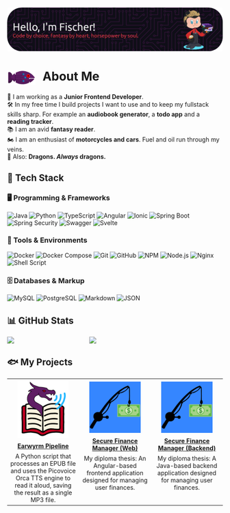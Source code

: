 <!-- This banner was created with [Profil Header Generator](https://leviarista.github.io/github-profile-header-generator) -->
<!-- The Octocat used in this banner was created with [myOctocat](https://myoctocat.com) -->
![Header](./assets/github-header.png)

<h1>
  <img src="./assets/logo_Fischer-fish.png" alt="personal logo" width="66" style="vertical-align: middle; margin-right: 10px;" />
  About Me
</h1>

💼 I am working as a **Junior Frontend Developer**.  
🛠️ In my free time I build projects I want to use and to keep my fullstack skills sharp. For example an **audiobook generator**, a **todo app** and a **reading tracker**.  
📚 I am an avid **fantasy reader**.  
🏍️ I am an enthusiast of **motorcycles and cars**. Fuel and oil run through my veins.  
🐉 Also: **Dragons. *Always* dragons.**  

## 🧰 Tech Stack
### 🖥️ Programming & Frameworks  
![Java](https://img.shields.io/badge/Java-%23ED8B00?style=for-the-badge&logo=java&logoColor=white) ![Python](https://img.shields.io/badge/Python-FFD43B?style=for-the-badge&logo=python&logoColor=blue) ![TypeScript](https://img.shields.io/badge/TypeScript-007ACC?style=for-the-badge&logo=typescript&logoColor=white) ![Angular](https://img.shields.io/badge/Angular-DD0031?style=for-the-badge&logo=angular&logoColor=white) ![Ionic](https://img.shields.io/badge/Ionic-3880FF?style=for-the-badge&logo=ionic&logoColor=white) ![Spring Boot](https://img.shields.io/badge/Spring_Boot-6DB33F?style=for-the-badge&logo=spring-boot&logoColor=white) ![Spring Security](https://img.shields.io/badge/Spring_Security-6DB33F?style=for-the-badge&logo=spring-security&logoColor=white) ![Swagger](https://img.shields.io/badge/Swagger-85EA2D?style=for-the-badge&logo=swagger&logoColor=white) ![Svelte](https://img.shields.io/badge/svelte-%23f1413d.svg?style=for-the-badge&logo=svelte&logoColor=white)
### 🔧 Tools & Environments  
![Docker](https://img.shields.io/badge/Docker-2CA5E0?style=for-the-badge&logo=docker&logoColor=white) ![Docker Compose](https://img.shields.io/badge/Docker_Compose-2496ED?style=for-the-badge&logo=docker&logoColor=white) ![Git](https://img.shields.io/badge/Git-E44C30?style=for-the-badge&logo=git&logoColor=white) ![GitHub](https://img.shields.io/badge/GitHub-100000?style=for-the-badge&logo=github&logoColor=white) ![NPM](https://img.shields.io/badge/npm-CB3837?style=for-the-badge&logo=npm&logoColor=white) ![Node.js](https://img.shields.io/badge/Node.js-339933?style=for-the-badge&logo=nodedotjs&logoColor=white) ![Nginx](https://img.shields.io/badge/Nginx-009639?style=for-the-badge&logo=nginx&logoColor=white) ![Shell Script](https://img.shields.io/badge/Shell_Script-121011?style=for-the-badge&logo=gnu-bash&logoColor=white)  
### 🗄️ Databases & Markup  
![MySQL](https://img.shields.io/badge/MySQL-005C84?style=for-the-badge&logo=mysql&logoColor=white) ![PostgreSQL](https://img.shields.io/badge/PostgreSQL-316192?style=for-the-badge&logo=postgresql&logoColor=white) ![Markdown](https://img.shields.io/badge/Markdown-000000?style=for-the-badge&logo=markdown&logoColor=white) ![JSON](https://img.shields.io/badge/JSON-5E5C5C?style=for-the-badge&logo=json&logoColor=white)

## 📊 GitHub Stats
<div style="display: flex; justify-content: space-between; flex-wrap: wrap;">
  <img src="https://github-readme-stats.vercel.app/api/top-langs/?username=Fischer-Jessica&theme=catppuccin_mocha&hide_border=true&include_all_commits=false&count_private=false&layout=compact" style="width: 36%; height: auto; display: block;" />
  <img src="https://github-readme-stats.vercel.app/api?username=Fischer-Jessica&rank_icon=github&theme=catppuccin_mocha&hide_border=true&show_icons=true&hide=contribs,prs" style="width: 62%; height: auto; display: block;" />
</div>

## 🐟 My Projects
<table width="100%" style="table-layout: fixed;">
  <tr>
    <td align="center" width="33%">
      <div style="display: flex; flex-direction: column; align-items: center;">
        <a href="https://github.com/Fischer-Jessica/earwyrm-pipeline" target="_blank" style="text-align: center;">
          <img src="https://raw.githubusercontent.com/Fischer-Jessica/earwyrm-pipeline/main/assets/logo_earwyrm-pipeline.png" alt="Earwyrm Pipeline Logo" width="120" style="display: block; margin: 0 auto 10px;" />
          <div><strong>Earwyrm Pipeline</strong></div>
        </a>
        <p style="min-height: 110px; margin-top: 0.5em; margin-bottom: 0;">
          A Python script that processes an EPUB file and uses the Picovoice Orca TTS engine to read it aloud, saving the result as a single MP3 file.
        </p>
      </div>
    </td>
    <td align="center" width="33%">
      <div style="display: flex; flex-direction: column; align-items: center;">
        <a href="https://github.com/Fischer-Jessica/DA-SecureFinanceManager-Web-202324-public" target="_blank" style="text-align: center;">
          <img src="https://raw.githubusercontent.com/Fischer-Jessica/DA-SecureFinanceManager-Web-202324-public/secure_finance_manager/src/assets/logos/Logo_with_background.png" alt="Secure Finance Manager Web Logo" width="120" style="display: block; margin: 0 auto 10px;" />
          <div><strong>Secure Finance Manager (Web)</strong></div>
        </a>
        <p style="min-height: 110px; margin-top: 0.5em; margin-bottom: 0;">
          My diploma thesis: An Angular-based frontend application designed for managing user finances.
        </p>
      </div>
    </td>
    <td align="center" width="33%">
      <div style="display: flex; flex-direction: column; align-items: center;">
        <a href="https://github.com/Fischer-Jessica/DA-SecureFinanceManager-Backend-202324-public" target="_blank" style="text-align: center;">
          <img src="https://raw.githubusercontent.com/Fischer-Jessica/DA-SecureFinanceManager-Web-202324-public/secure_finance_manager/src/assets/logos/Logo_with_background.png" alt="Secure Finance Manager Backend Logo" width="120" style="display: block; margin: 0 auto 10px;" />
          <div><strong>Secure Finance Manager (Backend)</strong></div>
        </a>
        <p style="min-height: 110px; margin-top: 0.5em; margin-bottom: 0;">
          My diploma thesis: A Java-based backend application designed for managing user finances.
        </p>
      </div>
    </td>
  </tr>
</table>

<!-- The first version of the README was created with [GPRM](https://gprm.itsvg.in) -->
